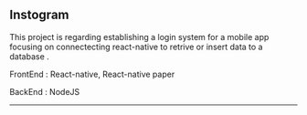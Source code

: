 
Instogram
---------------------
This project is regarding establishing a login system for a mobile app focusing on connectecting react-native to retrive or insert data to a database .

FrontEnd : React-native, React-native paper

BackEnd : NodeJS


------------------------------------------------------------------------------

